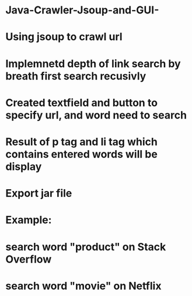 # Java-Crawler-Jsoup-and-GUI-

<h1> Using jsoup to crawl url<h1>
<h1> Implemnetd depth of link search by breath first search recusivly<h1> 
<h1>  Created textfield and button to specify url, and word need to search<h1> 
<h1> Result of p tag and li tag which contains entered words will be display <h1> 
<h1> Export jar file <h1>

<h1> Example: <h1>
<h1> search word "product" on Stack Overflow <h1>


<h1> search word "movie" on Netflix <h1>

